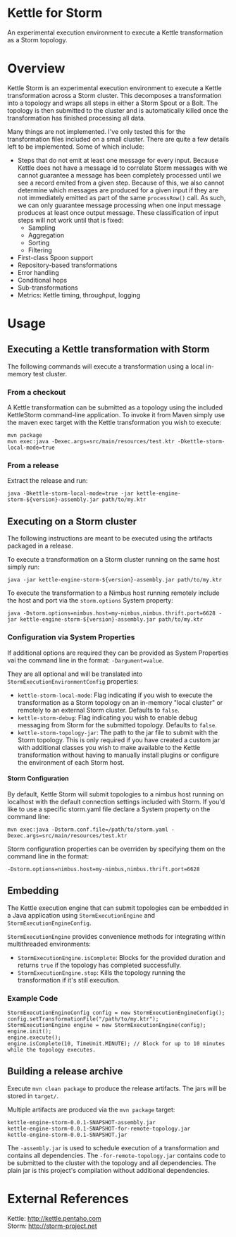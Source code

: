 Kettle for Storm
============
An experimental execution environment to execute a Kettle transformation as a Storm topology.

Overview
=============
Kettle Storm is an experimental execution environment to execute a Kettle transformation across a Storm cluster. This decomposes a transformation into a topology and wraps all steps in either a Storm Spout or a Bolt. The topology is then submitted to the cluster and is automatically killed once the transformation has finished processing all data.

Many things are not implemented. I've only tested this for the transformation files included on a small cluster. There are quite a few details left to be implemented. Some of which include:

- Steps that do not emit at least one message for every input. Because Kettle does not have a message id to correlate Storm messages with we cannot guarantee a message has been completely processed until we see a record emited from a given step. Because of this, we also cannot determine which messages are produced for a given input if they are not immediately emitted as part of the same ```processRow()``` call. As such, we can only guarantee message processing when one input message produces at least once output message. These classification of input steps will not work until that is fixed:
  - Sampling
  - Aggregation
  - Sorting
  - Filtering
- First-class Spoon support
- Repository-based transformations
- Error handling
- Conditional hops
- Sub-transformations
- Metrics: Kettle timing, throughput, logging

Usage
=====
Executing a Kettle transformation with Storm
--------------------------------------------
The following commands will execute a transformation using a local in-memory test cluster.

### From a checkout
A Kettle transformation can be submitted as a topology using the included KettleStorm command-line application. To invoke it from Maven simply use the maven exec target with the Kettle transformation you wish to execute:
```
mvn package
mvn exec:java -Dexec.args=src/main/resources/test.ktr -Dkettle-storm-local-mode=true 
```

### From a release
Extract the release and run:
```
java -Dkettle-storm-local-mode=true -jar kettle-engine-storm-${version}-assembly.jar path/to/my.ktr
```

Executing on a Storm cluster
---------------------------
The following instructions are meant to be executed using the artifacts packaged in a release.

To execute a transformation on a Storm cluster running on the same host simply run:
```
java -jar kettle-engine-storm-${version}-assembly.jar path/to/my.ktr
```

To execute the transformation to a Nimbus host running remotely include the host and port via the ```storm.options``` System property:
```
java -Dstorm.options=nimbus.host=my-nimbus,nimbus.thrift.port=6628 -jar kettle-engine-storm-${version}-assembly.jar path/to/my.ktr
```

### Configuration via System Properties

If additional options are required they can be provided as System Properties vai the command line in the format: `-Dargument=value`.

They are all optional and will be translated into ```StormExecutionEnvironmentConfig``` properties:

* ```kettle-storm-local-mode```: Flag indicating if you wish to execute the transformation as a Storm topology on an in-memory "local cluster" or remotely to an external Storm cluster. Defaults to ```false```.
* ```kettle-storm-debug```: Flag indicating you wish to enable debug messaging from Storm for the submitted topology. Defaults to ```false```.
* ```kettle-storm-topology-jar```: The path to the jar file to submit with the Storm topology. This is only required if you have created a custom jar with additional classes you wish to make available to the Kettle transformation without having to manually install plugins or configure the environment of each Storm host.

#### Storm Configuration

By default, Kettle Storm will submit topologies to a nimbus host running on localhost with the default connection settings included with Storm. If you'd like to use a specific storm.yaml file declare a System property on the command line:
```
mvn exec:java -Dstorm.conf.file=/path/to/storm.yaml -Dexec.args=src/main/resources/test.ktr
```

Storm configuration properties can be overriden by specifying them on the command line in the format:
```
-Dstorm.options=nimbus.host=my-nimbus,nimbus.thrift.port=6628
```

Embedding
---------
The Kettle execution engine that can submit topologies can be embedded in a Java application using ```StormExecutionEngine``` and ```StormExecutionEngineConfig```.

```StormExecutionEngine``` provides convenience methods for integrating within multithreaded environments:

- ```StormExecutionEngine.isComplete```: Blocks for the provided duration and returns ```true``` if the topology has completed successfully.
- ```StormExecutionEngine.stop```: Kills the topology running the transformation if it's still execution.

### Example Code

```
StormExecutionEngineConfig config = new StormExecutionEngineConfig();
config.setTransformationFile("/path/to/my.ktr");
StormExecutionEngine engine = new StormExecutionEngine(config);
engine.init();
engine.execute();
engine.isComplete(10, TimeUnit.MINUTE); // Block for up to 10 minutes while the topology executes.
```

Building a release archive
--------------------------
Execute ```mvn clean package``` to produce the release artifacts. The jars will be stored in ```target/```.

Multiple artifacts are produced via the ```mvn package``` target:

```
kettle-engine-storm-0.0.1-SNAPSHOT-assembly.jar
kettle-engine-storm-0.0.1-SNAPSHOT-for-remote-topology.jar
kettle-engine-storm-0.0.1-SNAPSHOT.jar
```

The ```-assembly.jar``` is used to schedule execution of a transformation and contains all dependencies. The ```-for-remote-topology.jar``` contains code to be submitted to the cluster with the topology and all dependencies. The plain jar is this project's compilation without additional dependencies.

External References
===================
Kettle: http://kettle.pentaho.com  
Storm: http://storm-project.net

